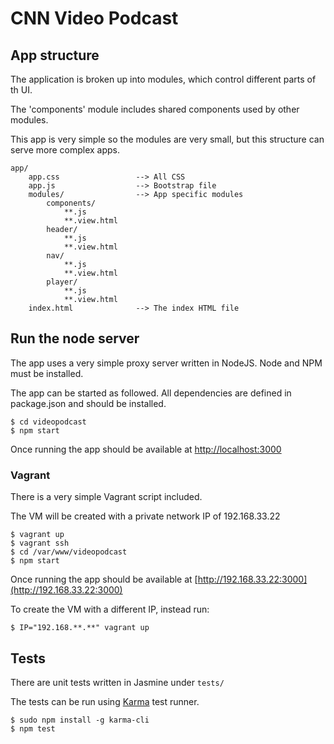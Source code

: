 # CNN Video Podcast

## App structure

The application is broken up into modules, which control different parts of th UI.    

The 'components' module includes shared components used by other modules.    

This app is very simple so the modules are very small, but this structure can serve more complex apps.    

```
app/
    app.css                 --> All CSS
    app.js                  --> Bootstrap file
    modules/                --> App specific modules
        components/
            **.js
            **.view.html
        header/
            **.js
            **.view.html
        nav/
            **.js
            **.view.html
        player/
            **.js
            **.view.html
    index.html              --> The index HTML file
```

## Run the node server

The app uses a very simple proxy server written in NodeJS. Node and NPM must be installed.    

The app can be started as followed. All dependencies are defined in package.json and should be installed.    

```
$ cd videopodcast
$ npm start
```

Once running the app should be available at [http://localhost:3000](http://localhost:3000)    

### Vagrant

There is a very simple Vagrant script included.    

The VM will be created with a private network IP of 192.168.33.22     

```
$ vagrant up
$ vagrant ssh
$ cd /var/www/videopodcast
$ npm start
```

Once running the app should be available at [http://192.168.33.22:3000](http://192.168.33.22:3000)    

To create the VM with a different IP, instead run:    

```
$ IP="192.168.**.**" vagrant up
```

## Tests

There are unit tests written in Jasmine under ```tests/```    

The tests can be run using [Karma](https://karma-runner.github.io) test runner.    

```
$ sudo npm install -g karma-cli
$ npm test
```
